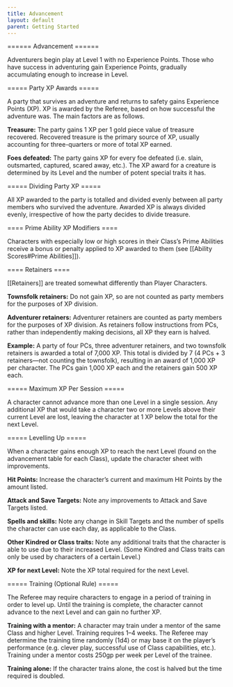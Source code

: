 ```yaml
---
title: Advancement
layout: default
parent: Getting Started
---
```


====== Advancement ======

Adventurers begin play at Level 1 with no Experience Points. Those who have success in adventuring gain Experience Points, gradually accumulating enough to increase in Level.

===== Party XP Awards =====

A party that survives an adventure and returns to safety gains Experience Points (XP). XP is awarded by the Referee, based on how successful the adventure was. The main factors are as follows.

**Treasure:** The party gains 1 XP per 1 gold piece value of treasure recovered. Recovered treasure is the primary source of XP, usually accounting for three-quarters or more of total XP earned.

**Foes defeated:** The party gains XP for every foe defeated (i.e. slain, outsmarted, captured, scared away, etc.). The XP award for a creature is determined by its Level and the number of potent special traits it has.

===== Dividing Party XP =====

All XP awarded to the party is totalled and divided evenly between all party members who survived the adventure. Awarded XP is always divided evenly, irrespective of how the party decides to divide treasure.

==== Prime Ability XP Modifiers ====

Characters with especially low or high scores in their Class’s Prime Abilities receive a bonus or penalty applied to XP awarded to them (see [[Ability Scores#Prime Abilities]]).

==== Retainers ====

[[Retainers]] are treated somewhat differently than Player Characters.

**Townsfolk retainers:** Do not gain XP, so are not counted as party members for the purposes of XP division.

**Adventurer retainers:** Adventurer retainers are counted as party members for the purposes of XP division. As retainers follow instructions from PCs, rather than independently making decisions, all XP they earn is halved.

**Example:** A party of four PCs, three adventurer retainers, and two townsfolk retainers is awarded a total of 7,000 XP. This total is divided by 7 (4 PCs + 3 retainers—not counting the townsfolk), resulting in an award of 1,000 XP per character. The PCs gain 1,000 XP each and the retainers gain 500 XP each.

===== Maximum XP Per Session =====

A character cannot advance more than one Level in a single session. Any additional XP that would take a character two or more Levels above their current Level are lost, leaving the character at 1 XP below the total for the next Level.

===== Levelling Up =====

When a character gains enough XP to reach the next Level (found on the advancement table for each Class), update the character sheet with improvements.

**Hit Points:** Increase the character’s current and maximum Hit Points by the amount listed.

**Attack and Save Targets:** Note any improvements to Attack and Save Targets listed.

**Spells and skills:** Note any change in Skill Targets and the number of spells the character can use each day, as applicable to the Class.

**Other Kindred or Class traits:** Note any additional traits that the character is able to use due to their increased Level. (Some Kindred and Class traits can only be used by characters of a certain Level.)

**XP for next Level:** Note the XP total required for the next Level.

===== Training (Optional Rule) =====

The Referee may require characters to engage in a period of training in order to level up. Until the training is complete, the character cannot advance to the next Level and can gain no further XP.

**Training with a mentor:** A character may train under a mentor of the same Class and higher Level. Training requires 1–4 weeks. The Referee may determine the training time randomly (1d4) or may base it on the player’s performance (e.g. clever play, successful use of Class capabilities, etc.). Training under a mentor costs 250gp per week per Level of the trainee.

**Training alone:** If the character trains alone, the cost is halved but the time required is doubled.
